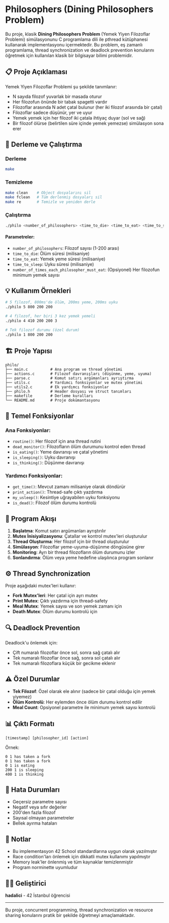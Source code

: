 # Philosophers (Dining Philosophers Problem)

Bu proje, klasik **Dining Philosophers Problem** (Yemek Yiyen Filozoflar Problemi) simülasyonunu C programlama dili ile pthread kütüphanesi kullanarak implementasyonu içermektedir. Bu problem, eş zamanlı programlama, thread synchronization ve deadlock prevention konularını öğretmek için kullanılan klasik bir bilgisayar bilimi problemidir.

## 📋 Proje Açıklaması

Yemek Yiyen Filozoflar Problemi şu şekilde tanımlanır:
- N sayıda filozof yuvarlak bir masada oturur
- Her filozofun önünde bir tabak spagetti vardır
- Filozoflar arasında N adet çatal bulunur (her iki filozof arasında bir çatal)
- Filozoflar sadece düşünür, yer ve uyur
- Yemek yemek için her filozof iki çatala ihtiyaç duyar (sol ve sağ)
- Bir filozof ölürse (belirtilen süre içinde yemek yemezse) simülasyon sona erer

## 🚀 Derleme ve Çalıştırma

### Derleme
```bash
make
```

### Temizleme
```bash
make clean    # Object dosyalarını sil
make fclean   # Tüm derlenmiş dosyaları sil
make re       # Temizle ve yeniden derle
```

### Çalıştırma
```bash
./philo <number_of_philosophers> <time_to_die> <time_to_eat> <time_to_sleep> [number_of_times_each_philosopher_must_eat]
```

#### Parametreler:
- `number_of_philosophers`: Filozof sayısı (1-200 arası)
- `time_to_die`: Ölüm süresi (milisaniye)
- `time_to_eat`: Yemek yeme süresi (milisaniye)
- `time_to_sleep`: Uyku süresi (milisaniye)
- `number_of_times_each_philosopher_must_eat`: (Opsiyonel) Her filozofun minimum yemek sayısı

## 💡 Kullanım Örnekleri

```bash
# 5 filozof, 800ms'de ölüm, 200ms yeme, 200ms uyku
./philo 5 800 200 200

# 4 filozof, her biri 3 kez yemek yemeli
./philo 4 410 200 200 3

# Tek filozof durumu (özel durum)
./philo 1 800 200 200
```

## 🏗️ Proje Yapısı

```
philo/
├── main.c          # Ana program ve thread yönetimi
├── actions.c       # Filozof davranışları (düşünme, yeme, uyuma)
├── parse.c         # Komut satırı argümanları ayrıştırma
├── utils.c         # Yardımcı fonksiyonlar ve mutex yönetimi
├── utils2.c        # Ek yardımcı fonksiyonlar
├── philo.h         # Header dosyası ve struct tanımları
├── makefile        # Derleme kuralları
└── README.md       # Proje dokümantasyonu
```

## 🔧 Temel Fonksiyonlar

### Ana Fonksiyonlar:
- `routine()`: Her filozof için ana thread rutini
- `dead_monitor()`: Filozofların ölüm durumunu kontrol eden thread
- `is_eating()`: Yeme davranışı ve çatal yönetimi
- `is_sleeping()`: Uyku davranışı
- `is_thinking()`: Düşünme davranışı

### Yardımcı Fonksiyonlar:
- `get_time()`: Mevcut zamanı milisaniye olarak döndürür
- `print_action()`: Thread-safe çıktı yazdırma
- `my_usleep()`: Kesintiye uğrayabilen uyku fonksiyonu
- `is_dead()`: Filozof ölüm durumu kontrolü

## 🔄 Program Akışı

1. **Başlatma**: Komut satırı argümanları ayrıştırılır
2. **Mutex İnisiyalizasyonu**: Çatallar ve kontrol mutex'leri oluşturulur
3. **Thread Oluşturma**: Her filozof için bir thread oluşturulur
4. **Simülasyon**: Filozoflar yeme-uyuma-düşünme döngüsüne girer
5. **Monitoring**: Ayrı bir thread filozofların ölüm durumunu izler
6. **Sonlandırma**: Ölüm veya yeme hedefine ulaşılınca program sonlanır

## ⚙️ Thread Synchronization

Proje aşağıdaki mutex'leri kullanır:
- **Fork Mutex'leri**: Her çatal için ayrı mutex
- **Print Mutex**: Çıktı yazdırma için thread-safety
- **Meal Mutex**: Yemek sayısı ve son yemek zamanı için
- **Death Mutex**: Ölüm durumu kontrolü için

## 🔍 Deadlock Prevention

Deadlock'u önlemek için:
- Çift numaralı filozoflar önce sol, sonra sağ çatalı alır
- Tek numaralı filozoflar önce sağ, sonra sol çatalı alır
- Tek numaralı filozoflara küçük bir gecikme eklenir

## ⚠️ Özel Durumlar

- **Tek Filozof**: Özel olarak ele alınır (sadece bir çatal olduğu için yemek yiyemez)
- **Ölüm Kontrolü**: Her eylemden önce ölüm durumu kontrol edilir
- **Meal Count**: Opsiyonel parametre ile minimum yemek sayısı kontrolü

## 📊 Çıktı Formatı

```
[timestamp] [philosopher_id] [action]
```

Örnek:
```
0 1 has taken a fork
0 1 has taken a fork
0 1 is eating
200 1 is sleeping
400 1 is thinking
```

## 🐛 Hata Durumları

- Geçersiz parametre sayısı
- Negatif veya sıfır değerler
- 200'den fazla filozof
- Sayısal olmayan parametreler
- Bellek ayırma hataları

## 📝 Notlar

- Bu implementasyon 42 School standardlarına uygun olarak yazılmıştır
- Race condition'ları önlemek için dikkatli mutex kullanımı yapılmıştır
- Memory leak'ler önlenmiş ve tüm kaynaklar temizlenmiştir
- Program norminette uyumludur

## 👨‍💻 Geliştirici

**hadalici** - 42 İstanbul öğrencisi

---

Bu proje, concurrent programming, thread synchronization ve resource sharing konularını pratik bir şekilde öğretmeyi amaçlamaktadır.
